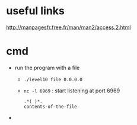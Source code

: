 # useful links

http://manpagesfr.free.fr/man/man2/access.2.html

# cmd

 - run the program with a file
 	- `./level10 file 0.0.0.0`
 	- `nc -l 6969` : start listening at port 6969

		```
		.*( )*.
		contents-of-the-file
		```
 -